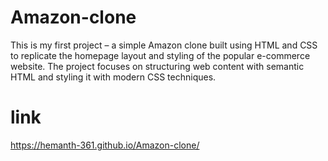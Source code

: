 # Amazon-clone
This is my first project – a simple Amazon clone built using HTML and CSS to replicate the homepage layout and styling of the popular e-commerce website. The project focuses on structuring web content with semantic HTML and styling it with modern CSS techniques.
# link 
https://hemanth-361.github.io/Amazon-clone/
